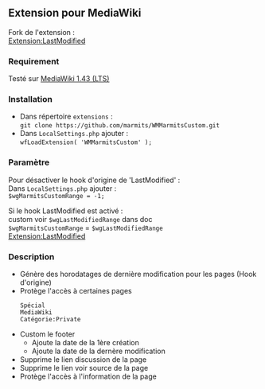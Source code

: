 ## Extension pour MediaWiki
Fork de l'extension :  
[Extension:LastModified](https://www.mediawiki.org/wiki/Extension:LastModified)

### Requirement
Testé sur [MediaWiki 1.43 (LTS)](https://www.mediawiki.org/wiki/MediaWiki_1.43)

### Installation
* Dans répertoire `extensions` :  
`git clone https://github.com/marmits/WMMarmitsCustom.git`
* Dans `LocalSettings.php` ajouter :   
`wfLoadExtension( 'WMMarmitsCustom' );`

### Paramètre  
Pour désactiver le hook d'origine de 'LastModified' :   
Dans `LocalSettings.php` ajouter :  
`$wgMarmitsCustomRange = -1;`

Si le hook LastModified est activé :  
custom voir `$wgLastModifiedRange` dans doc  
`$wgMarmitsCustomRange` = `$wgLastModifiedRange`  
[Extension:LastModified](https://www.mediawiki.org/wiki/Extension:LastModified)

### Description  
+ Génère des horodatages de dernière modification pour les pages (Hook d'origine)
+ Protège l'accès à certaines pages 
  ```
  Spécial
  MediaWiki
  Catégorie:Private
  ```
+ Custom le footer 
  - Ajoute la date de la 1ère création
  - Ajoute la date de la dernère modification
+ Supprime le lien discussion de la page 
+ Supprime le lien voir source de la page 
+ Protège l'accès à l'information de la page
